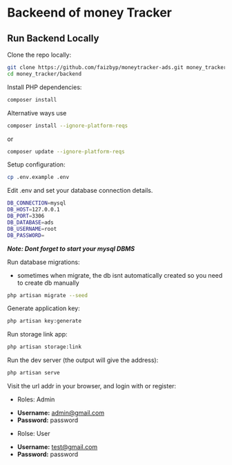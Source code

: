 # Backeend of money Tracker

## Run Backend Locally

Clone the repo locally:

```sh
git clone https://github.com/faizbyp/moneytracker-ads.git money_tracker
cd money_tracker/backend
```

Install PHP dependencies:

```sh
composer install
```
Alternative ways use 
```sh
composer install --ignore-platform-reqs
```
or
```sh
composer update --ignore-platform-reqs
```

Setup configuration:

```sh
cp .env.example .env
```

Edit .env and set your database connection details. 

```sh
DB_CONNECTION=mysql
DB_HOST=127.0.0.1
DB_PORT=3306
DB_DATABASE=ads 
DB_USERNAME=root
DB_PASSWORD=
```
<i><b>Note: Dont forget to start your mysql DBMS</b></i>

Run database migrations:
- sometimes when migrate, the db isnt automatically created  so you need to create db manually

```sh
php artisan migrate --seed
```
Generate application key:

```sh
php artisan key:generate
```

Run storage link app:

```sh
php artisan storage:link
```

Run the dev server (the output will give the address):

```sh
php artisan serve
```

Visit the url addr in your browser, and login with or register:
* Roles: Admin
- **Username:** admin@gmail.com
- **Password:** password
* Rolse: User
- **Username:** test@gmail.com
- **Password:** password
